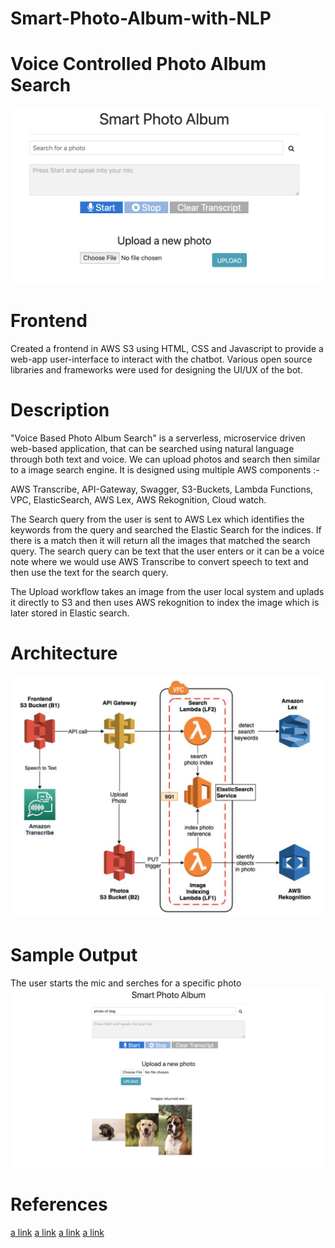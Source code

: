 # Smart-Photo-Album-with-NLP
# Voice Controlled Photo Album Search
![alt text](https://github.com/Zeus197/Smart-Photo-Album-with-NLP/blob/main/images/ApplicationUI.png)
# Frontend
Created a frontend in AWS S3 using HTML, CSS and Javascript to provide a web-app user-interface to interact with the chatbot.
Various open source libraries and frameworks were used for designing the UI/UX of the bot.
# Description
"Voice Based Photo Album Search" is a serverless, microservice driven web-based application, that can be searched using natural language through both text and voice. We can upload photos and search then similar to a image search engine. It is designed using multiple AWS components :-

AWS Transcribe, API-Gateway, Swagger, S3-Buckets, Lambda Functions, VPC, ElasticSearch, AWS Lex, AWS Rekognition, Cloud watch.

The Search query from the user is sent to AWS Lex which identifies the keywords from the query and searched the Elastic Search for the indices. If there is a match then it will return all the images that matched the search query. The search query can be text that the user enters or it can be a voice note where we would use AWS Transcribe to convert speech to text and then use the text for the search query.

The Upload workflow takes an image from the user local system and uplads it directly to S3 and then uses AWS rekognition to index the image which is later stored in Elastic search.
# Architecture
![alt text](https://github.com/Zeus197/Smart-Photo-Album-with-NLP/blob/main/images/ArchitectureDiagram.png)
# Sample Output
The user starts the mic and serches for a specific photo
![alt text](https://github.com/Zeus197/Smart-Photo-Album-with-NLP/blob/main/images/SeachOutput.png)
# References
[a link](https://medium.com/@dhruvarora2/uploading-images-to-s3-via-api-gateway-put-request-435a774bcdb8)
[a link](https://medium.com/@dhruvarora2/setup-an-ec2-instance-as-a-nat-gateway-217d9bce82a0)
[a link](https://medium.com/@dhruvarora2/access-aws-services-like-rekognition-from-a-vpc-enabled-lambda-b1d6907bae93)
[a link](https://medium.com/@dhruvarora2/access-aws-services-like-rekognition-from-a-vpc-enabled-lambda-b1d6907bae93)
